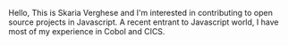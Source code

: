 Hello, This is Skaria Verghese and I'm interested in contributing to open source projects in Javascript. A recent entrant to Javascript world, I have most of my experience in Cobol and CICS.
